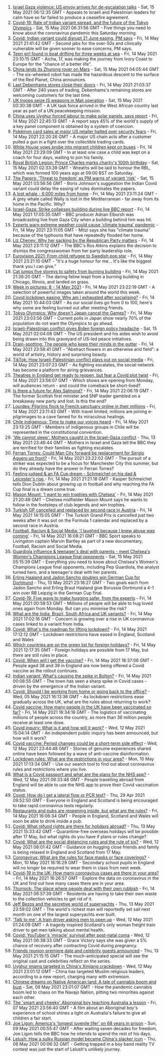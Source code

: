 1. [Israel Gaza violence: US envoy arrives for de-escalation talks](https://www.bbc.co.uk/news/world-middle-east-57125479) - Sat, 15 May 2021 06:12:35 GMT - Appeals to Israeli and Palestinian leaders for calm have so far failed to produce a ceasefire agreement.
2. [Covid-19: Rate of Indian variant spread, and the future of the Tokyo Olympics](https://www.bbc.co.uk/news/uk-57125002) - Sat, 15 May 2021 06:31:56 GMT - Five things you need to know about the coronavirus pandemic this Saturday morning.
3. [Covid: Indian variant could disrupt 21 June easing, PM says](https://www.bbc.co.uk/news/uk-57122817) - Fri, 14 May 2021 21:41:42 GMT - Second jabs for the over-50s and clinically vulnerable will be given sooner to ease concerns, PM says.
4. [Teen girl found in boat drifting for three weeks at sea](https://www.bbc.co.uk/news/world-europe-57089249) - Fri, 14 May 2021 23:10:15 GMT - Aicha, 17, was making the journey from Ivory Coast to Europe for the "chance of a better life".
5. [China lands its Zhurong rover on Mars](https://www.bbc.co.uk/news/science-environment-57122914) - Sat, 15 May 2021 04:05:44 GMT - The six-wheeled robot has made the hazardous descent to the surface of the Red Planet, China announces.
6. [Last Debenhams stores close their doors](https://www.bbc.co.uk/news/business-57119489) - Fri, 14 May 2021 21:03:37 GMT - After 240 years of trading, Debenhams's remaining stores are welcoming customers for the last time.
7. [UK troops seize IS weapons in Mali operation](https://www.bbc.co.uk/news/uk-57123896) - Sat, 15 May 2021 00:30:38 GMT - A UK task force arrived in the West African country last year as part of a UN peacekeeping mission.
8. [China uses Uyghur forced labour to make solar panels, says report](https://www.bbc.co.uk/news/world-asia-china-57124636) - Fri, 14 May 2021 22:45:13 GMT - A report says 45% of the world's supply of a key panel component is obtained by a system of coercion.
9. [Pokémon card sales at major US retailer halted over security fears](https://www.bbc.co.uk/news/world-us-canada-57124256) - Fri, 14 May 2021 22:20:26 GMT - A major US chain acts after a customer pulled a gun in a fight over the collectible trading cards.
10. [White House vows probe into migrant children kept on buses](https://www.bbc.co.uk/news/world-us-canada-57124258) - Fri, 14 May 2021 23:29:09 GMT - In at least one case a child was kept on a coach for four days, waiting to join his family.
11. [Royal British Legion: Prince Charles marks charity's 100th birthday](https://www.bbc.co.uk/news/uk-57125430) - Sat, 15 May 2021 02:33:39 GMT - Wreaths will be laid to honour the RBL, which was formed 100 years ago at 09:00 BST on Saturday.
12. [The Papers: 'Threat to freedom' as PM warns of variant 'risk'](https://www.bbc.co.uk/news/blogs-the-papers-57124546) - Sat, 15 May 2021 03:56:56 GMT - Boris Johnson's suggestion the Indian Covid variant could delay the easing of rules dominates the papers.
13. [A lost whale - 6,000 miles from home](https://www.bbc.co.uk/news/world-us-canada-57119880) - Fri, 14 May 2021 23:11:24 GMT - A grey whale called Wally is lost in the Mediterranean - far away from its home in the Pacific. Why?
14. [Israel-Gaza: Strike collapses building during live BBC report](https://www.bbc.co.uk/news/world-middle-east-57114168) - Fri, 14 May 2021 17:05:35 GMT - BBC producer Adnan Elbursh was broadcasting live from Gaza City when a building behind him was hit.
15. [Experts warn extreme weather could cause 'climate trauma' pandemic](https://www.bbc.co.uk/news/science-environment-57105070) - Fri, 14 May 2021 23:11:05 GMT - Mitzi says she has "climate trauma" because of the typhoons that have repeatedly flooded her home.
16. [Liz Cheney: Why her sacking by the Republican Party matters](https://www.bbc.co.uk/news/world-us-canada-57118304) - Fri, 14 May 2021 23:11:12 GMT - The BBC's Ros Atkins explains the decision to dismiss the congresswoman from her party leadership role.
17. [Eurovision 2021: From child refugee to Swedish pop star](https://www.bbc.co.uk/news/newsbeat-57105240) - Fri, 14 May 2021 23:21:10 GMT - "It's a huge honour for me... It's like the biggest thank you I can give."
18. [Cat jumps five storeys to safety from burning building](https://www.bbc.co.uk/news/world-us-canada-57124736) - Fri, 14 May 2021 21:26:20 GMT - The daring feline leapt from a burning building in Chicago, Illinois, and landed on grass.
19. [Week in pictures: 8 - 14 May 2021](https://www.bbc.co.uk/news/in-pictures-57114920) - Fri, 14 May 2021 23:22:19 GMT - A selection of powerful images taken around the world this week.
20. [Covid lockdown easing: Why am I exhausted after socialising?](https://www.bbc.co.uk/news/newsbeat-57100378) - Fri, 14 May 2021 10:44:03 GMT - As our social lives go from 0 to 100, here's why some are feeling burned out after meeting friends.
21. [Tokyo Olympics: Why doesn't Japan cancel the Games?](https://www.bbc.co.uk/news/world-asia-57097853) - Fri, 14 May 2021 23:03:56 GMT - Current polls in Japan show nearly 70% of the population do not want the Olympics to go ahead.
22. [Israeli-Palestinian conflict gives Biden foreign policy headache](https://www.bbc.co.uk/news/world-us-canada-57119881) - Sat, 15 May 2021 02:04:08 GMT - The US president and his aides wish to avoid being drawn into this graveyard of US-led peace initiatives.
23. [Drain-spotting: The people who keep their minds in the gutter](https://www.bbc.co.uk/news/uk-england-london-56281464) - Fri, 14 May 2021 23:58:41 GMT - "Abstract flowers in an otherwise arid field": a world of artistry, history and surprising beauty.
24. [TikTok: How Israeli-Palestinian conflict plays out on social media](https://www.bbc.co.uk/news/world-middle-east-57112614) - Fri, 14 May 2021 23:07:23 GMT - As fighting escalates, the social network has become a platform for airing grievances.
25. [Theatres in England get ready to reopen, but fear a Covid plot twist](https://www.bbc.co.uk/news/entertainment-arts-57084773) - Fri, 14 May 2021 23:56:07 GMT - Which shows are opening from Monday, will audiences return - and could the comeback be short-lived?
26. [Is there a future for Alex Salmond?](https://www.bbc.co.uk/news/uk-scotland-scotland-politics-57087207) - Fri, 14 May 2021 22:06:19 GMT - The former Scottish first minister and SNP leader gambled on a breakaway new party and lost. Is this the end?
27. [Lourdes: Pilgrims flock to French sanctuary online in their millions](https://www.bbc.co.uk/news/world-europe-57075292) - Fri, 14 May 2021 23:11:43 GMT - With travel limited, millions are joining e-pilgrimages to a cave famed for its miraculous healings.
28. [Chile indigenous: Time to make our voices heard](https://www.bbc.co.uk/news/world-latin-america-57070812) - Fri, 14 May 2021 23:13:25 GMT - Members of indigenous groups in Chile will be represented in the constitutional convention.
29. ['We cannot sleep': Mothers caught in the Israel-Gaza conflict](https://www.bbc.co.uk/news/world-middle-east-57105473) - Thu, 13 May 2021 23:46:44 GMT - Mothers in Israel and Gaza tell the BBC they are terrified for their families as fighting escalates.
30. [Ferran Torres: Could Man City forward be replacement for Sergio Aguero up front?](https://www.bbc.co.uk/sport/football/57124687) - Fri, 14 May 2021 23:22:02 GMT - The pursuit of a striker was expected to be a focus for Manchester City this summer, but do they already have the answer in Ferran Torres?
31. [Feeling judged & an FA Cup dream - Schmeichel on his dad & Leicester's rise ](https://www.bbc.co.uk/sport/football/57062469) - Fri, 14 May 2021 21:21:18 GMT - Kasper Schmeichel tells Dion Dublin about growing up in football and why reaching the FA Cup final is a dream come true.
32. [Mason Mount: 'I want to win trophies with Chelsea'](https://www.bbc.co.uk/sport/football/57101302) - Fri, 14 May 2021 21:20:49 GMT - Chelsea midfielder Mason Mount says he wants to follow in the footsteps of club legends and win trophies.
33. [Turkish GP cancelled and replaced by second race in Austria](https://www.bbc.co.uk/sport/formula1/57115403) - Fri, 14 May 2021 14:15:05 GMT - The Turkish Grand Prix is cancelled just two weeks after it was put on the Formula 1 calendar and replaced by a second race in Austria.
34. [Football, Racism & Social Media: 'I laughed because I knew abuse was coming'](https://www.bbc.co.uk/sport/football/57070587) - Fri, 14 May 2021 16:08:21 GMT - BBC Sport speaks to Livingston captain Marvin Bartley as part of a new documentary, Football, Racism and Social Media.
35. [Guardiola influence & teenager's deal with parents - meet Chelsea's Women's Champions League final opponents](https://www.bbc.co.uk/sport/football/57118689) - Sat, 15 May 2021 05:15:39 GMT - Everything you need to know about Chelsea's Women's Champions League final opponents, including Pep Guardiola, the analyst turned hero, and a teenager's deal with her parents.
36. [Erling Haaland and Jadon Sancho doubles win German Cup for Dortmund](https://www.bbc.co.uk/sport/av/football/57110107) - Thu, 13 May 2021 23:18:27 GMT - Two goals each from Jadon Sancho and Erling Braut Haaland give Borussia Dortmund a 4-1 win over RB Leipzig in the German Cup final.
37. [Covid-19: Five ways to make hugging safer, from the experts](https://www.bbc.co.uk/news/uk-57083571) - Fri, 14 May 2021 00:58:53 GMT - Millions of people will be able to hug loved ones again from Monday. But can you minimise the risk?
38. [What are the India, Brazil, South Africa and UK variants?](https://www.bbc.co.uk/news/health-55659820) - Fri, 14 May 2021 17:02:16 GMT - Concern is growing over a rise in UK coronavirus cases linked to a variant from India.
39. [Covid: What's the roadmap for lifting lockdown?](https://www.bbc.co.uk/news/explainers-52530518) - Fri, 14 May 2021 17:12:12 GMT - Lockdown restrictions have eased in England, Scotland and Wales
40. [Which countries are on the green list for foreign holidays?](https://www.bbc.co.uk/news/explainers-52544307) - Fri, 14 May 2021 12:17:35 GMT - Foreign holidays are possible from 17 May, but there are still rules in place.
41. [Covid: When will I get the vaccine?](https://www.bbc.co.uk/news/health-55045639) - Fri, 14 May 2021 18:37:06 GMT - People aged 38 and 39 in England are now being offered a Covid vaccine as the rollout continues.
42. [Indian variant: What's causing the spike in Bolton?](https://www.bbc.co.uk/news/health-57094274) - Fri, 14 May 2021 00:08:55 GMT - The town has seen a sharp spike in Covid cases - driven by the emergence of the Indian variant.
43. [Covid: Should I be working from home or going back to the office?](https://www.bbc.co.uk/news/business-52567567) - Wed, 05 May 2021 16:13:36 GMT - As lockdown restrictions ease gradually across the UK, what are the rules about returning to work?
44. [Covid vaccine: How many people in the UK have been vaccinated so far?](https://www.bbc.co.uk/news/health-55274833) - Fri, 14 May 2021 16:34:16 GMT - The logistics of vaccinating millions of people across the country, as more than 36 million people receive at least one dose.
45. [Covid inquiry: What is it and how will it work?](https://www.bbc.co.uk/news/explainers-57085964) - Wed, 12 May 2021 15:04:14 GMT - An independent public inquiry has been announced, but how will it work?
46. [Covid vaccine: Period changes could be a short-term side effect](https://www.bbc.co.uk/news/health-56901353) - Wed, 12 May 2021 23:44:48 GMT - Stories of genuine experiences shared online have been followed by a wave of anti-vaccine disinformation.
47. [Lockdown rules: What are the restrictions in your area?](https://www.bbc.co.uk/news/uk-54373904) - Mon, 10 May 2021 17:13:34 GMT - Use our search tool to find out about coronavirus rules and restrictions where you live.
48. [What is a Covid passport and what are the plans for the NHS app?](https://www.bbc.co.uk/news/explainers-55718553) - Wed, 12 May 2021 09:33:48 GMT - People travelling abroad from England will be able to use the NHS app to prove their Covid vaccination status.
49. [Covid: How do I get a lateral flow or PCR test?](https://www.bbc.co.uk/news/health-51943612) - Thu, 29 Apr 2021 09:52:50 GMT - Everyone in England and Scotland is being encouraged to take rapid coronavirus tests regularly.
50. [Restaurants and pubs are reopening inside, but what are the rules?](https://www.bbc.co.uk/news/business-52977388) - Fri, 14 May 2021 16:06:34 GMT - People in England, Scotland and Wales will soon be able to drink inside a pub.
51. [Covid: What refund rights are there for holidays abroad?](https://www.bbc.co.uk/news/business-51615412) - Thu, 13 May 2021 15:33:42 GMT - Quarantine-free overseas holidays will be possible after 17 May, but what rights do you have if plans or rules change?
52. [Covid: What are the social distancing rules and the rule of six?](https://www.bbc.co.uk/news/uk-51506729) - Wed, 12 May 2021 08:01:42 GMT - Guidance on hugging close friends and family is being relaxed in England and Scotland from 17 May.
53. [Coronavirus: What are the rules for face masks or face coverings?](https://www.bbc.co.uk/news/health-51205344) - Mon, 10 May 2021 16:16:29 GMT - Secondary school pupils in England will no longer be required to wear them in class from next week.
54. [Covid-19 in the UK: How many coronavirus cases are there in your area?](https://www.bbc.co.uk/news/uk-51768274) - Fri, 14 May 2021 16:26:57 GMT - Explore the data on coronavirus in the UK and find out how many cases there are in your area.
55. [Thurrock: The place where people deal with their own rubbish](https://www.bbc.co.uk/news/uk-england-essex-57071806) - Fri, 14 May 2021 06:57:39 GMT - Residents are having to take their own waste to the collection vehicles to get rid of it.
56. [Jeff Bezos and the secretive world of superyachts](https://www.bbc.co.uk/news/world-us-canada-57079327) - Thu, 13 May 2021 23:59:02 GMT - The world's richest man will reportedly set sail next month on one of the largest superyachts ever built.
57. ['Talk to me': A train driver asking men to open up](https://www.bbc.co.uk/news/stories-57060971) - Wed, 12 May 2021 01:24:09 GMT - A tragedy inspired Scotland's only woman freight train driver to get men talking about mental health.
58. [Covid: YouTuber's 'miracle' survival after post-natal coma](https://www.bbc.co.uk/news/uk-england-beds-bucks-herts-57071645) - Wed, 12 May 2021 06:38:33 GMT - Grace Victory says she was given a 5% chance of recovery after contracting Covid during pregnancy.
59. [Friends reunion premiere date and celebrity guests announced](https://www.bbc.co.uk/news/entertainment-arts-57109563) - Thu, 13 May 2021 21:15:15 GMT - The much-anticipated special will see the original cast and celebrities reflect on the series.
60. [Uyghur imams targeted in China's Xinjiang crackdown](https://www.bbc.co.uk/news/world-asia-china-56986057) - Wed, 12 May 2021 23:01:12 GMT - China has targeted Muslim religious leaders, according to a new report, charging many with extremism.
61. [Chinese dreams on Native American land: A tale of cannabis boom and bust](https://www.bbc.co.uk/news/world-us-canada-56835897) - Sat, 08 May 2021 23:01:07 GMT - How the pandemic cannabis boom led to chaos on the Navajo Nation, pitting two minorities against each other.
62. [The 'smart and cheeky' Aboriginal boy teaching Australia a lesson](https://www.bbc.co.uk/news/stories-56544429) - Fri, 07 May 2021 23:56:40 GMT - A film about an Aboriginal boy's experience of school shines a light on Australia's failure to give all children a fair start.
63. [Joe Ligon: America's 'longest juvenile lifer' on 68 years in prison](https://www.bbc.co.uk/news/world-us-canada-57022924) - Sun, 09 May 2021 00:55:47 GMT - After waiting seven decades for freedom, Joe Ligon tells the BBC how he intends to spend the rest of his days.
64. [Lelush: How a sulky Russian model became China's slacker icon](https://www.bbc.co.uk/news/world-asia-china-56967923) - Thu, 06 May 2021 00:06:32 GMT - Getting trapped in a boy band reality TV contest was just the start of Lelush's unlikely journey.
